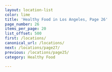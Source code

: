 ```yaml
---
layout: location-list
color: lime
title: 'Healthy Food in Los Angeles, Page 26'
page_number: 26
items_per_page: 20
list_offset: 500
first: /locations/
canonical_url: /locations/
next: /locations/page27/
previous: /locations/page25/
category: Healthy Food

---
```

